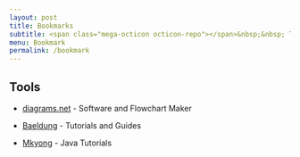 ```yaml
---
layout: post
title: Bookmarks
subtitle: <span class="mega-octicon octicon-repo"></span>&nbsp;&nbsp; To mark useful libs - tools - books
menu: Bookmark
permalink: /bookmark
---
```


## Tools
- [diagrams.net](https://www.diagrams.net/) - Software and Flowchart Maker

- [Baeldung](https://www.baeldung.com/) - Tutorials and Guides

- [Mkyong](https://mkyong.com/) - Java Tutorials
